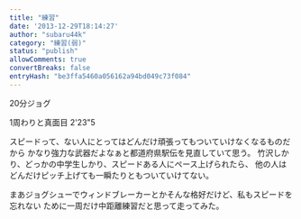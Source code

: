 ```yaml
---
title: "練習"
date: '2013-12-29T18:14:27'
author: "subaru44k"
category: "練習(弱)"
status: "publish"
allowComments: true
convertBreaks: false
entryHash: "be3ffa5460a056162a94bd049c73f084"
---
```

20分ジョグ

1周わりと真面目
2'23"5

スピードって、ない人にとってはどんだけ頑張ってもついていけなくなるものだから
かなり強力な武器だよなぁと都道府県駅伝を見直していて思う。
竹沢しかり、どっかの中学生しかり、スピードある人にペース上げられたら、
他の人はどんだけピッチ上げても一瞬たりともついていけてない。

まあジョグシューでウィンドブレーカーとかそんな格好だけど、私もスピードを忘れない
ために一周だけ中距離練習だと思って走ってみた。
